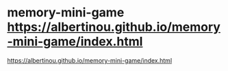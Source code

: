 # memory-mini-game https://albertinou.github.io/memory-mini-game/index.html

https://albertinou.github.io/memory-mini-game/index.html
